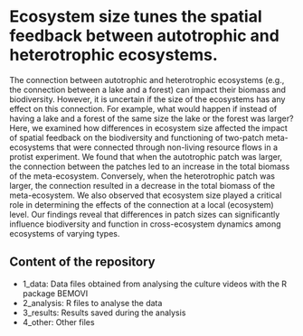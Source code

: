 # Ecosystem size tunes the spatial feedback between autotrophic and heterotrophic ecosystems.

The connection between autotrophic and heterotrophic ecosystems (e.g., the connection between a lake and a forest) can impact their biomass and biodiversity. However, it is uncertain if the size of the ecosystems has any effect on this connection. For example, what would happen if instead of having a lake and a forest of the same size the lake or the forest was larger? Here, we examined how differences in ecosystem size affected the impact of spatial feedback on the biodiversity and functioning of two-patch meta-ecosystems that were connected through non-living resource flows in a protist experiment. We found that when the autotrophic patch was larger, the connection between the patches led to an increase in the total biomass of the meta-ecosystem. Conversely, when the heterotrophic patch was larger, the connection resulted in a decrease in the total biomass of the meta-ecosystem. We also observed that ecosystem size played a critical role in determining the effects of the connection at a local (ecosystem) level. Our findings reveal that differences in patch sizes can significantly influence biodiversity and function in cross-ecosystem dynamics among ecosystems of varying types.

## Content of the repository

-   1_data: Data files obtained from analysing the culture videos with the R package BEMOVI
-   2_analysis: R files to analyse the data
-   3_results: Results saved during the analysis
-   4_other: Other files
